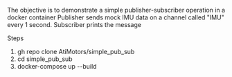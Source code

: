 The objective is to demonstrate a simple publisher-subscriber operation in a docker container
Publisher sends mock IMU data on a channel called "IMU" every 1 second. Subscriber prints the message

Steps
1. gh repo clone AtiMotors/simple_pub_sub
2. cd simple_pub_sub
3. docker-compose up --build

